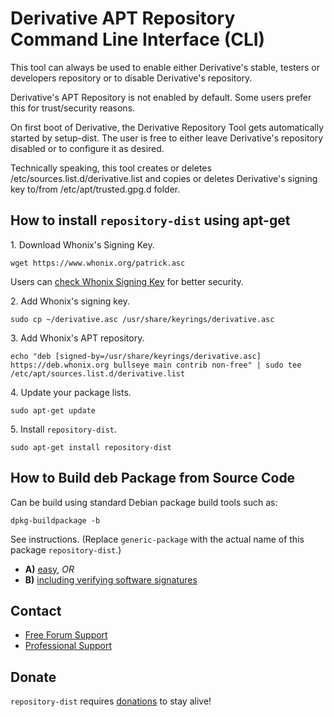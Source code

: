 # Derivative APT Repository Command Line Interface (CLI) #

This tool can always be used to enable either Derivative's stable, testers or
developers repository or to disable Derivative's repository.

Derivative's APT Repository is not enabled by default. Some users prefer this
for trust/security reasons.

On first boot of Derivative, the Derivative Repository Tool gets automatically
started by setup-dist. The user is free to either leave Derivative's
repository disabled or to configure it as desired.

Technically speaking, this tool creates or deletes
/etc/sources.list.d/derivative.list and copies or deletes Derivative's signing
key to/from /etc/apt/trusted.gpg.d folder.
## How to install `repository-dist` using apt-get ##

1\. Download Whonix's Signing Key.

```
wget https://www.whonix.org/patrick.asc
```

Users can [check Whonix Signing Key](https://www.whonix.org/wiki/Whonix_Signing_Key) for better security.

2\. Add Whonix's signing key.

```
sudo cp ~/derivative.asc /usr/share/keyrings/derivative.asc
```

3\. Add Whonix's APT repository.

```
echo "deb [signed-by=/usr/share/keyrings/derivative.asc] https://deb.whonix.org bullseye main contrib non-free" | sudo tee /etc/apt/sources.list.d/derivative.list
```

4\. Update your package lists.

```
sudo apt-get update
```

5\. Install `repository-dist`.

```
sudo apt-get install repository-dist
```

## How to Build deb Package from Source Code ##

Can be build using standard Debian package build tools such as:

```
dpkg-buildpackage -b
```

See instructions. (Replace `generic-package` with the actual name of this package `repository-dist`.)

* **A)** [easy](https://www.whonix.org/wiki/Dev/Build_Documentation/generic-package/easy), _OR_
* **B)** [including verifying software signatures](https://www.whonix.org/wiki/Dev/Build_Documentation/generic-package)

## Contact ##

* [Free Forum Support](https://forums.whonix.org)
* [Professional Support](https://www.whonix.org/wiki/Professional_Support)

## Donate ##

`repository-dist` requires [donations](https://www.whonix.org/wiki/Donate) to stay alive!
